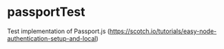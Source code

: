 # passportTest
Test implementation of Passport.js (https://scotch.io/tutorials/easy-node-authentication-setup-and-local)
